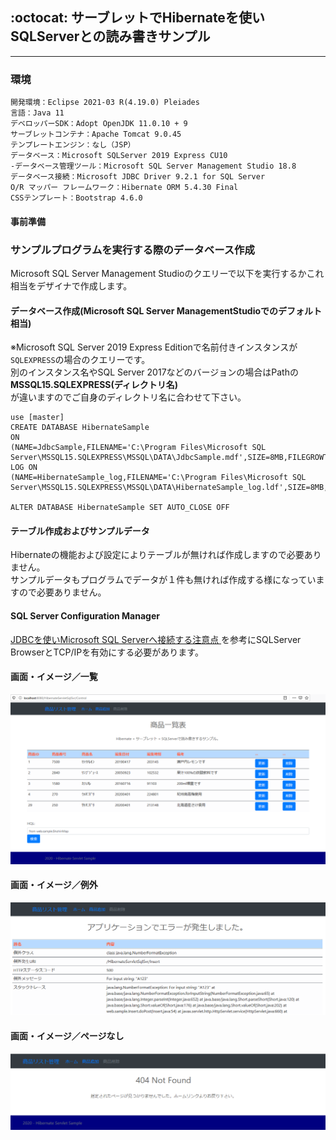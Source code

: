 ## :octocat: サーブレットでHibernateを使いSQLServerとの読み書きサンプル
___
### 環境
```
開発環境：Eclipse 2021-03 R(4.19.0) Pleiades
言語：Java 11
デベロッパーSDK：Adopt OpenJDK 11.0.10 + 9
サーブレットコンテナ：Apache Tomcat 9.0.45
テンプレートエンジン：なし（JSP）
データベース：Microsoft SQLServer 2019 Express CU10  
-データベース管理ツール：Microsoft SQL Server Management Studio 18.8  
データベース接続：Microsoft JDBC Driver 9.2.1 for SQL Server  
O/R マッパー フレームワーク：Hibernate ORM 5.4.30 Final
CSSテンプレート：Bootstrap 4.6.0
```

#### 事前準備  
### サンプルプログラムを実行する際のデータベース作成  
Microsoft SQL Server Management Studioのクエリーで以下を実行するかこれ相当をデザイナで作成します。  

#### データベース作成(Microsoft SQL Server ManagementStudioでのデフォルト相当)  
※Microsoft SQL Server 2019 Express Editionで名前付きインスタンスが`SQLEXPRESS`の場合のクエリーです。  
別のインスタンス名やSQL Server 2017などのバージョンの場合はPathの**MSSQL15.SQLEXPRESS(ディレクトリ名)**  
が違いますのでご自身のディレクトリ名に合わせて下さい。  
```
use [master]
CREATE DATABASE HibernateSample
ON
(NAME=JdbcSample,FILENAME='C:\Program Files\Microsoft SQL Server\MSSQL15.SQLEXPRESS\MSSQL\DATA\JdbcSample.mdf',SIZE=8MB,FILEGROWTH=64MB)
LOG ON
(NAME=HibernateSample_log,FILENAME='C:\Program Files\Microsoft SQL Server\MSSQL15.SQLEXPRESS\MSSQL\DATA\HibernateSample_log.ldf',SIZE=8MB,FILEGROWTH=64MB)
	
ALTER DATABASE HibernateSample SET AUTO_CLOSE OFF
```

#### テーブル作成およびサンプルデータ  
Hibernateの機能および設定によりテーブルが無ければ作成しますので必要ありません。  
サンプルデータもプログラムでデータが１件も無ければ作成する様になっていますので必要ありません。  

#### SQL Server Configuration Manager  
[JDBCを使いMicrosoft SQL Serverへ接続する注意点 ](https://fujio-development.github.io/Contents/Java/JdbcSqlSvr)を参考にSQLServer BrowserとTCP/IPを有効にする必要があります。    

#### 画面・イメージ／一覧   
![Img](ReadmeImg.png)   

#### 画面・イメージ／例外   
![Img](ReadmeImg2.png)  

#### 画面・イメージ／ページなし   
![Img](ReadmeImg3.png)  